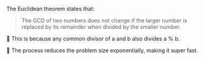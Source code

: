 The Euclidean theorem states that:

> The GCD of two numbers does not change if the larger number is replaced by its remainder when divided by the smaller number.

🔹 This is because any common divisor of a and b also divides a % b.

🔹 The process reduces the problem size exponentially, making it super fast.




